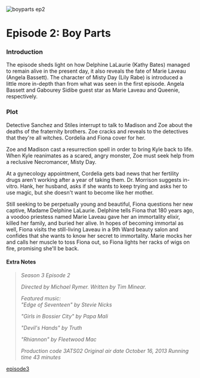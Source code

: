 ![boyparts ep2](https://github.com/user-attachments/assets/5c1e8063-00eb-462e-84a6-1c99ca969a6c)

# Episode 2: Boy Parts

### Introduction

The episode sheds light on how Delphine LaLaurie (Kathy Bates) managed to remain alive in the present day, it also reveals the fate of Marie Laveau (Angela Bassett). The character of Misty Day (Lily Rabe) is introduced a little more in-depth than from what was seen in the first episode. Angela Bassett and Gabourey Sidibe guest star as Marie Laveau and Queenie, respectively.

### Plot

Detective Sanchez and Stiles interrupt to talk to Madison and Zoe about the deaths of the fraternity brothers. Zoe cracks and reveals to the detectives that they're all witches. Cordelia and Fiona cover for her.

Zoe and Madison cast a resurrection spell in order to bring Kyle back to life. When Kyle reanimates as a scared, angry monster, Zoe must seek help from a reclusive Necromancer, Misty Day.

At a gynecology appointment, Cordelia gets bad news that her fertility drugs aren't working after a year of taking them. Dr. Morrison suggests in-vitro. Hank, her husband, asks if she wants to keep trying and asks her to use magic, but she doesn't want to become like her mother.

Still seeking to be perpetually young and beautiful, Fiona questions her new captive, Madame Delphine LaLaurie. Delphine tells Fiona that 180 years ago, a voodoo priestess named Marie Laveau gave her an immortality elixir, killed her family, and buried her alive. In hopes of becoming immortal as well, Fiona visits the still-living Laveau in a 9th Ward beauty salon and confides that she wants to know her secret to immortality. Marie mocks her and calls her muscle to toss Fiona out, so Fiona lights her racks of wigs on fire, promising she'll be back.

#### Extra Notes

> 
> *Season 3
Episode 2*
> 
>  *Directed by	Michael Rymer.
Written by	Tim Minear.*
>
> *Featured music:	
"Edge of Seventeen" by Stevie Nicks*
>
> *"Girls in Bossier City" by Papa Mali*
>
> *"Devil's Hands" by Truth*
>
> *"Rhiannon" by Fleetwood Mac*
>
> *Production code	3ATS02
Original air date	October 16, 2013
Running time	43 minutes*

[episode3](episode3.md)
